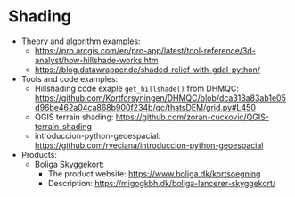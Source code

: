 # Shading

  - Theory and algorithm examples:
    - https://pro.arcgis.com/en/pro-app/latest/tool-reference/3d-analyst/how-hillshade-works.htm 
    - https://blog.datawrapper.de/shaded-relief-with-gdal-python/
  - Tools and code examples:
    - Hillshading code exaple `get_hillshade()` from DHMQC: https://github.com/Kortforsyningen/DHMQC/blob/dca313a83ab1e05d96be462a04ca868b900f234b/qc/thatsDEM/grid.py#L450
    - QGIS terrain shading: https://github.com/zoran-cuckovic/QGIS-terrain-shading
    - introduccion-python-geoespacial: https://github.com/rveciana/introduccion-python-geoespacial
  - Products:
    - Boliga Skyggekort:
      - The product website: https://www.boliga.dk/kortsoegning
      - Description: https://migogkbh.dk/boliga-lancerer-skyggekort/